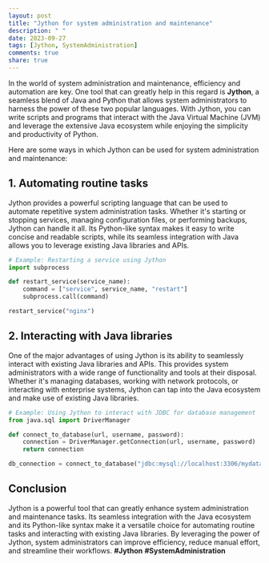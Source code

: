 ```yaml
---
layout: post
title: "Jython for system administration and maintenance"
description: " "
date: 2023-09-27
tags: [Jython, SystemAdministration]
comments: true
share: true
---
```


In the world of system administration and maintenance, efficiency and automation are key. One tool that can greatly help in this regard is **Jython**, a seamless blend of Java and Python that allows system administrators to harness the power of these two popular languages. With Jython, you can write scripts and programs that interact with the Java Virtual Machine (JVM) and leverage the extensive Java ecosystem while enjoying the simplicity and productivity of Python.

Here are some ways in which Jython can be used for system administration and maintenance:

## 1. Automating routine tasks
Jython provides a powerful scripting language that can be used to automate repetitive system administration tasks. Whether it's starting or stopping services, managing configuration files, or performing backups, Jython can handle it all. Its Python-like syntax makes it easy to write concise and readable scripts, while its seamless integration with Java allows you to leverage existing Java libraries and APIs.

```python
# Example: Restarting a service using Jython
import subprocess

def restart_service(service_name):
    command = ["service", service_name, "restart"]
    subprocess.call(command)

restart_service("nginx")
```

## 2. Interacting with Java libraries
One of the major advantages of using Jython is its ability to seamlessly interact with existing Java libraries and APIs. This provides system administrators with a wide range of functionality and tools at their disposal. Whether it's managing databases, working with network protocols, or interacting with enterprise systems, Jython can tap into the Java ecosystem and make use of existing Java libraries.

```python
# Example: Using Jython to interact with JDBC for database management
from java.sql import DriverManager

def connect_to_database(url, username, password):
    connection = DriverManager.getConnection(url, username, password)
    return connection

db_connection = connect_to_database("jdbc:mysql://localhost:3306/mydatabase", "admin", "password")
```

## Conclusion

Jython is a powerful tool that can greatly enhance system administration and maintenance tasks. Its seamless integration with the Java ecosystem and its Python-like syntax make it a versatile choice for automating routine tasks and interacting with existing Java libraries. By leveraging the power of Jython, system administrators can improve efficiency, reduce manual effort, and streamline their workflows. **#Jython** **#SystemAdministration**